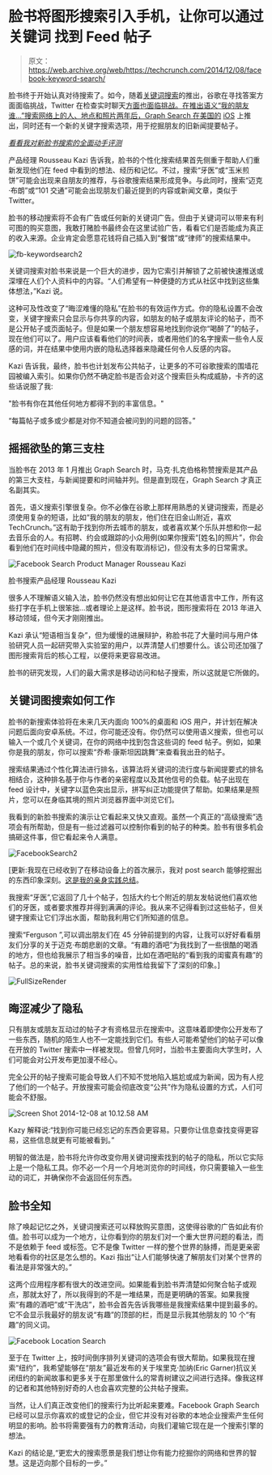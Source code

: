 # 脸书将图形搜索引入手机，让你可以通过关键词 找到 Feed 帖子

> 原文：<https://web.archive.org/web/https://techcrunch.com/2014/12/08/facebook-keyword-search/>

脸书终于开始认真对待搜索了。如今，随着[关键词搜索](https://web.archive.org/web/20230404054407/http://search.fb.com/)的推出，谷歌在寻找答案方面面临挑战，Twitter 在检查实时聊天[方面也面临挑战。在推出语义“我的朋友谁…”搜索网络上的人、地点和照片两年后，Graph Search 在美国的](https://web.archive.org/web/20230404054407/http://newsroom.fb.com/news/2014/12/updates-to-facebook-search/) [iOS](https://web.archive.org/web/20230404054407/https://itunes.apple.com/us/app/facebook/id284882215?mt=8) 上推出，同时还有一个新的关键字搜索选项，用于挖掘朋友的旧新闻提要帖子。

*[看看我对新脸书搜索的全面动手评测](https://web.archive.org/web/20230404054407/https://techcrunch.com/2014/12/08/every-post-is-an-opinion/)*

产品经理 Rousseau Kazi 告诉我，脸书的个性化搜索结果首先侧重于帮助人们重新发现他们在 feed 中看到的想法、经历和记忆。不过，搜索“牙医”或“玉米煎饼”可能会出现来自朋友的推荐，与谷歌搜索结果形成竞争。与此同时，搜索“迈克·布朗”或“101 交通”可能会出现朋友们最近提到的内容或新闻文章，类似于 Twitter。

脸书的移动搜索将不会有广告或任何新的关键词广告。但由于关键词可以带来有利可图的购买意图，我敢打赌脸书最终会在这里试验广告，看看它们是否能成为真正的收入来源。企业肯定会愿意花钱将自己插入到“餐馆”或“律师”的搜索结果中。

![fb-keywordsearch2](img/85d3656135194526f8360bc205298ed3.png)

关键词搜索对脸书来说是一个巨大的进步，因为它索引并解锁了之前被快速推送或深埋在人们个人资料中的内容。“人们希望有一种便捷的方式从社区中找到这些集体想法，”Kazi 说。

这种可及性改变了“晦涩难懂的隐私”在脸书的有效运作方式。你的隐私设置不会改变，关键字搜索只会显示与你共享的内容，如朋友的帖子或朋友评论的帖子，而不是公开帖子或页面帖子。但是如果一个朋友想容易地找到你说你“喝醉了”的帖子，现在他们可以了。用户应该看看他们的时间表，或者用他们的名字搜索一些令人反感的词，并在结果中使用内嵌的隐私选择器来隐藏任何令人反感的内容。

Kazi 告诉我，最终，脸书也计划发布公共帖子，让更多的不可谷歌搜索的围墙花园被编入索引。如果你仍然不确定脸书是否会对这个搜索巨头构成威胁，卡齐的这些话说服了我:

"脸书有你在其他任何地方都得不到的丰富信息。"

“每篇帖子或多或少都是对你不知道会被问到的问题的回答。”

## 摇摇欲坠的第三支柱

当脸书在 2013 年 1 月推出 Graph Search 时，马克·扎克伯格称赞搜索是其产品的第三大支柱，与新闻提要和时间轴并列。但是直到现在，Graph Search 才真正名副其实。

首先，语义搜索引擎很复杂。你不必像在谷歌上那样用熟悉的关键词搜索，而是必须使用复杂的短语，比如“我的朋友的朋友，他们住在旧金山附近，喜欢 TechCrunch。”这有助于找到你所去城市的朋友，或者喜欢某个乐队并想和你一起去音乐会的人。有招聘、约会或跟踪的小众用例(如果你搜索“[姓名]的照片”，你会看到他们在时间线中隐藏的照片，但没有取消标记)，但没有太多的日常需求。

![Facebook Search Product Manager Rousseau Kazi](img/7849141bd3ea5c49f51aea433547a0c0.png)

脸书搜索产品经理 Rousseau Kazi

很多人不理解语义输入法，脸书仍然没有想出如何让它在其他语言中工作，所有这些打字在手机上很笨拙…或者理论上是这样。脸书说，图形搜索将在 2013 年进入移动领域，但今天才刚刚推出。

Kazi 承认“短语相当复杂”，但为缓慢的进展辩护，称脸书花了大量时间与用户体验研究人员一起研究带入实验室的用户，以弄清楚人们想要什么。该公司还加强了图形搜索背后的核心工程，以便将来更容易改进。

脸书的研究发现，人们的最大需求是移动访问和帖子搜索，所以这就是它所做的。

## 关键词图搜索如何工作

脸书的新搜索体验将在未来几天内面向 100%的桌面和 iOS 用户，并计划在解决问题后面向安卓系统。不过，你可能还没有。你仍然可以使用语义搜索，但也可以输入一个或几个关键词，在你的网络中找到包含这些词的 feed 帖子。例如，如果你是我的朋友，你可以搜索“乔希·康斯坦因跳舞”来查看我出丑的帖子。

搜索结果通过个性化算法进行排名，该算法将关键词的流行度与新闻提要式的排名相结合，这种排名基于你与作者的亲密程度以及其他信号的负载。帖子出现在 feed 设计中，关键字以蓝色突出显示，拼写纠正功能提供了帮助。如果结果是照片，您可以在身临其境的照片浏览器界面中浏览它们。

我看到的新脸书搜索的演示让它看起来又快又直观。虽然一个真正的“高级搜索”选项会有所帮助，但是有一些过滤器可以控制你看到的帖子的种类。脸书有很多机会搞砸这件事，但它看起来令人满意。

![FacebookSearch2](img/33933d824e4690abc0575dbc9da2b59c.png)

[更新:我现在已经收到了在移动设备上的首次展示，我对 post search 能够挖掘出的东西印象深刻。[这是我的亲身实践总结](https://web.archive.org/web/20230404054407/https://techcrunch.com/2014/12/08/every-post-is-an-opinion/)。

我搜索“牙医”,它返回了几十个帖子，包括大约七个附近的朋友发帖说他们喜欢他们的牙医，或者要求推荐并得到满满的评论。我从来不记得看到过这些帖子，但关键字搜索让它们浮出水面，帮助我利用它们所知道的信息。

搜索“Ferguson ”,可以调出朋友们在 45 分钟前提到的内容，让我可以好好看看朋友们分享的关于迈克·布朗悲剧的文章。“有趣的酒吧”为我找到了一些很酷的喝酒的地方，但也给我展示了相当多的噪音，比如在酒吧贴的“看到我的闺蜜真有趣”的帖子。总的来说，脸书关键词搜索的实用性给我留下了深刻的印象。]

![FullSizeRender](img/91dd466a094383abbad8d513f9734499.png)

## 晦涩减少了隐私

只有朋友或朋友互动过的帖子才有资格显示在搜索中。这意味着即使你公开发布了一些东西，随机的陌生人也不一定能找到它们。有些人可能希望他们的帖子可以像在开放的 Twitter 搜索中一样被发现。但曾几何时，当脸书主要面向大学生时，人们可能会对公开发布更加漫不经心。

完全公开的帖子搜索可能会导致人们不知不觉地陷入尴尬或成为新闻，因为有人挖了他们的一个帖子。开放搜索可能会彻底改变“公共”作为隐私设置的方式，人们可能会不舒服。

![Screen Shot 2014-12-08 at 10.12.58 AM](img/35abe853377b5c02997abf15e571916f.png)

Kazy 解释说:“找到你可能已经忘记的东西会更容易。只要你让信息查找变得更容易，这些信息就更有可能被看到。”

明智的做法是，脸书将允许你改变你用关键词搜索找到的帖子的隐私，所以它实际上是一个隐私工具。你不必一个月一个月地浏览你的时间线，你只需要输入一些生动的词汇，并确保你不会返回任何东西。

## 脸书全知

除了唤起记忆之外，关键词搜索还可以释放购买意图，这使得谷歌的广告如此有价值。脸书可以成为一个地方，让你看到你的朋友们对一个重大世界问题的看法，而不是依赖于 feed 或标签。它不是像 Twitter 一样的整个世界的脉搏，而是更亲密地看看你的社区是怎么想的。Kazi 指出“让人们能够快速了解朋友们对某个世界的看法是非常强大的。”

这两个应用程序都有很大的改进空间。如果能看到脸书弄清楚如何聚合帖子或观点，那就太好了，所以我得到的不是一堆结果，而是更明确的答案。如果我搜索“有趣的酒吧”或“干洗店”，脸书会首先告诉我哪些是我搜索结果中提到最多的。它不会显示我最好的朋友说“有趣”的顶部的栏，而是显示我其他朋友的 10 个“有趣”的同义词。

![Facebook Location Search](img/1fdc850c0dfcad434e25cacf76899452.png)

至于在 Twitter 上，按时间倒序排列关键词的选项会有很大帮助。如果我现在搜索“纽约”，我希望能够在“朋友”最近发布的关于埃里克·加纳(Eric Garner)抗议关闭纽约的新闻故事和更多关于在那里做什么的常青树建议之间进行选择。像我这样的记者和其他特别好奇的人也会喜欢完整的公共帖子搜索。

当然，让人们真正改变他们的搜索行为比听起来要难。Facebook Graph Search 已经可以显示你喜欢的或登记的企业，但它并没有对谷歌的本地企业搜索产生任何明显的影响。脸书将需要强有力的教育活动，向我们灌输它现在是一个搜索引擎的想法。

Kazi 的结论是,“更宏大的搜索愿景是我们想让你有能力挖掘你的网络和世界的智慧。这是迈向那个目标的一步。”